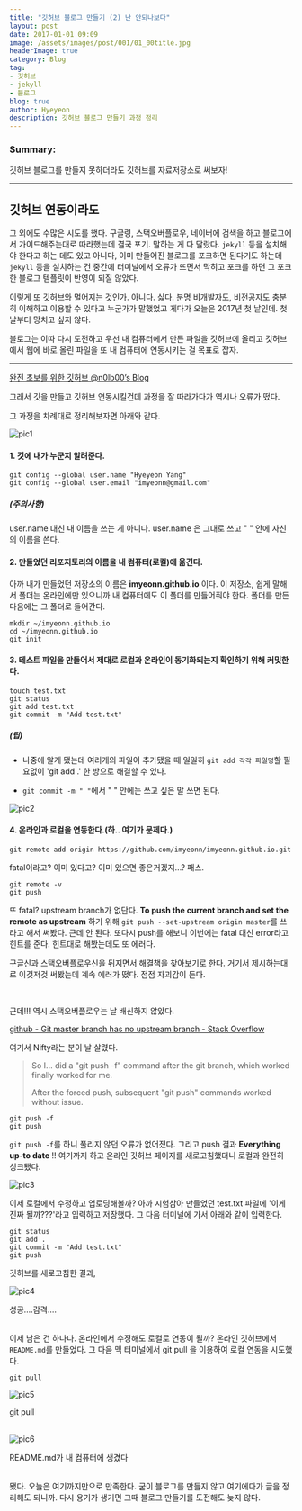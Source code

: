 ```yaml
---
title: "깃허브 블로그 만들기 (2) 난 안되나보다"
layout: post
date: 2017-01-01 09:09
image: /assets/images/post/001/01_00title.jpg
headerImage: true
category: Blog
tag:
- 깃허브
- jekyll
- 블로그
blog: true
author: Hyeyeon
description: 깃허브 블로그 만들기 과정 정리
---
```


### Summary:

깃허브 블로그를 만들지 못하더라도 깃허브를 자료저장소로 써보자!

---



## 깃허브 연동이라도

그 외에도 수많은 시도를 했다. 구글링, 스택오버플로우, 네이버에 검색을 하고 블로그에서 가이드해주는대로 따라했는데 결국 포기. 말하는 게 다 달랐다. `jekyll` 등을 설치해야 한다고 하는 데도 있고 아니다, 이미 만들어진 블로그를 포크하면 된다기도 하는데 `jekyll` 등을 설치하는 건 중간에 터미널에서 오류가 뜨면서 막히고 포크를 하면 그 포크한 블로그 템플릿이 반영이 되질 않았다.

이렇게 또 깃허브와 멀어지는 것인가. 아니다. 싫다. 분명 비개발자도, 비전공자도 충분히 이해하고 이용할 수 있다고 누군가가 말했었고 게다가 오늘은 2017년 첫 날인데. 첫 날부터 망치고 싶지 않다.

블로그는 이따 다시 도전하고 우선 내 컴퓨터에서 만든 파일을 깃허브에 올리고 깃허브에서 웹에 바로 올린 파일을 또 내 컴퓨터에 연동시키는 걸 목표로 잡자.

---


[완전 초보를 위한 깃허브 @n0lb00’s Blog](https://nolboo.kim/blog/2013/10/06/github-for-beginner/)

그래서 깃을 만들고 깃허브 연동시킬건데 과정을 잘 따라가다가 역시나 오류가 떴다.

그 과정을 차례대로 정리해보자면 아래와 같다.

![pic1](/assets/images/post/001/02_01.png)

#### 1. 깃에 내가 누군지 알려준다.

```
git config --global user.name "Hyeyeon Yang"
git config --global user.email "imyeonn@gmail.com"
```

##### (주의사항)
user.name 대신 내 이름을 쓰는 게 아니다. user.name 은 그대로 쓰고 " " 안에 자신의 이름을 쓴다.


#### 2. 만들었던 리포지토리의 이름을 내 컴퓨터(로컬)에 옮긴다.

아까 내가 만들었던 저장소의 이름은 **imyeonn.github.io** 이다. 이 저장소, 쉽게 말해서 폴더는 온라인에만 있으니까 내 컴퓨터에도 이 폴더를 만들어줘야 한다. 폴더를 만든 다음에는 그 폴더로 들어간다.

```
mkdir ~/imyeonn.github.io
cd ~/imyeonn.github.io
git init
```

#### 3. 테스트 파일을 만들어서 제대로 로컬과 온라인이 동기화되는지 확인하기 위해 커밋한다.

```
touch test.txt
git status
git add test.txt
git commit -m "Add test.txt"
```


##### (팁)

* 나중에 알게 됐는데 여러개의 파일이 추가됐을 때 일일히 `git add 각각 파일명`할 필요없이 'git add .' 한 방으로 해결할 수 있다.


* `git commit -m " "`에서 " " 안에는 쓰고 싶은 말 쓰면 된다.


![pic2](/assets/images/post/001/02_02.png)


#### 4. 온라인과 로컬을 연동한다.(하.. 여기가 문제다.)

```
git remote add origin https://github.com/imyeonn/imyeonn.github.io.git
```

fatal이라고? 이미 있다고? 이미 있으면 좋은거겠지...? 패스.

```
git remote -v
git push
```

또 fatal? upstream branch가 없단다. **To push the current branch and set the remote as upstream** 하기 위해 `git push --set-upstream origin master`를 쓰라고 해서 써봤다. 근데 안 된다. 또다시 push를 해보니 이번에는 fatal 대신 error라고 힌트를 준다. 힌트대로 해봤는데도 또 에러다.

구글신과 스택오버플로우신을 뒤지면서 해결책을 찾아보기로 한다. 거기서 제시하는대로 이것저것 써봤는데 계속 에러가 떴다. 점점 자괴감이 든다.

<br>

근데!!! 역시 스택오버플로우는 날 배신하지 않았다.

[github - Git master branch has no upstream branch - Stack Overflow](https://stackoverflow.com/questions/16493396/git-master-branch-has-no-upstream-branch)

여기서 Nifty라는 분이 날 살렸다.

> So I... did a "git push -f" command after the git branch, which worked finally worked for me.
>
> After the forced push, subsequent "git push" commands worked without issue.


```
git push -f
git push
```

`git push -f`를 하니 풀리지 않던 오류가 없어졌다. 그리고 push 결과 **Everything up-to date** !!
여기까지 하고 온라인 깃허브 페이지를 새로고침했더니 로컬과 완전히 싱크됐다.


![pic3](/assets/images/post/001/02_03.png)


이제 로컬에서 수정하고 업로딩해볼까?
아까 시험삼아 만들었던 test.txt 파일에 '이게 진짜 될까???'라고 입력하고 저장했다. 그 다음 터미널에 가서 아래와 같이 입력한다.

```
git status
git add .
git commit -m "Add test.txt"
git push
```

깃허브를 새로고침한 결과,

![pic4](/assets/images/post/001/02_04.png)
<figcaption class="caption">성공....감격....</figcaption>

<br>

이제 남은 건 하나다. 온라인에서 수정해도 로컬로 연동이 될까? 온라인 깃허브에서 `README.md`를 만들었다. 그 다음 맥 터미널에서 git pull 을 이용하여 로컬 연동을 시도했다.

```
git pull
```

![pic5](/assets/images/post/001/02_05.png)
<figcaption class="caption">git pull</figcaption>

<br>

![pic6](/assets/images/post/001/02_06.png)
<figcaption class="caption">README.md가 내 컴퓨터에 생겼다</figcaption>

<br>

됐다. 오늘은 여기까지만으로 만족한다. 굳이 블로그를 만들지 않고 여기에다가 글을 정리해도 되니까. 다시 용기가 생기면 그때 블로그 만들기를 도전해도 늦지 않다.
